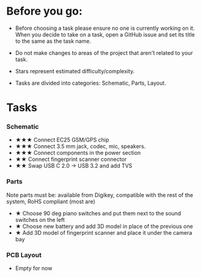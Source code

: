 # Before you go:
- Before choosing a task please ensure no one is currently working on it. When you decide to take on a task, open a GitHub issue and set its title to the same as the task name.

- Do not make changes to areas of the project that aren't related to your task.

- Stars represent estimated difficulty/complexity.

- Tasks are divided into categories: Schematic, Parts, Layout. 

# Tasks
### Schematic
- ★★★ Connect EC25 GSM/GPS chip 
- ★★★ Connect 3.5 mm jack, codec, mic, speakers.
- ★★★ Connect components in the power section
- ★★ Connect fingerprint scanner connector
- ★★ Swap USB C 2.0 → USB 3.2 and add TVS

### Parts
Note parts must be: available from Digikey, compatible with the rest of the
system, RoHS compliant (most are)

- ★ Choose 90 deg piano switches and put them next to the sound switches on the left
- ★ Choose new battery and add 3D model in place of the previous one
- ★ Add 3D model of fingerprint scanner and place it under the camera bay

### PCB Layout
- Empty for now 

